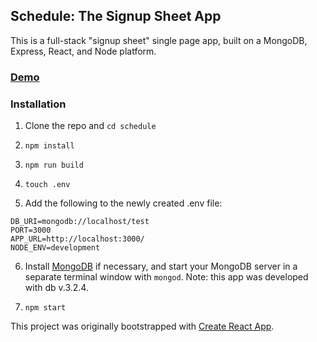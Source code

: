 ## Schedule: The Signup Sheet App

This is a full-stack "signup sheet" single page app, built on a MongoDB, Express, React, and Node platform.

### [Demo](http://www.nickfrazier.com/projects/1_schedule.html)

### Installation

1. Clone the repo and `cd schedule`

2. `npm install`

3. `npm run build`

4. `touch .env`

5. Add the following to the newly created .env file:

```
DB_URI=mongodb://localhost/test
PORT=3000
APP_URL=http://localhost:3000/
NODE_ENV=development
```

6. Install [MongoDB](https://www.mongodb.com/) if necessary, and start your MongoDB server in a separate terminal window with `mongod`. Note: this app was developed with db v.3.2.4.

7. `npm start`

This project was originally bootstrapped with [Create React App](https://github.com/facebookincubator/create-react-app).
